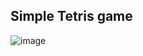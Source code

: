 ## Simple Tetris game

![image](https://github.com/OlenaPosternak/tetris/assets/101277404/743e3705-37ea-405b-b8e1-1aaeb6cbd31f)
